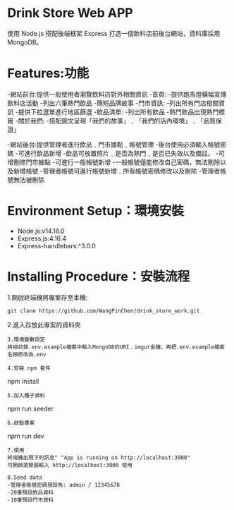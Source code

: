 # Drink Store Web APP
使用 Node.js 搭配後端框架 Express 打造一個飲料店前後台網站，資料庫採用MongoDB。
# Features:功能
-網站前台:提供一般使用者瀏覽飲料店對外相關資訊
 -首頁:
  -提供跑馬燈橫幅宣傳飲料店活動
  -列出六筆熱門飲品
  -簡短品牌故事
 -門市資訊:
  -列出所有門店相關資訊
  -提供下拉選單進行地區篩選
 -飲品清單:
  -列出所有飲品
  -熱門飲品出現熱門標籤
 -關於我們:
  -搭配圖文呈現「我們的故事」﹑「我們的店內環境」﹑「品質保證」  

-網站後台:提供管理者進行飲品﹑門市據點﹑帳號管理
 -後台使用必須輸入帳號密碼
 -可進行飲品新增
 -飲品可放置照片﹑是否為熱門﹑是否已失效以及備註。
 -可增刪修門市據點
 -可進行一般帳號新增
 -一般帳號僅能修改自己密碼，無法刪除以及新增帳號
 -管理者帳號可進行帳號新增﹑所有帳號密碼修改以及刪除
 -管理者帳號無法被刪除

  # Environment Setup：環境安裝
- Node.js:v14.16.0
- Express.js:4.16.4
- Express-handlebars:^3.0.0

# Installing Procedure：安裝流程
1.開啟終端機將專案存至本機:
```
git clone https://github.com/WangPinChen/drink_store_work.git
```
2.進入存放此專案的資料夾
```
3.環境變數設定
將根目錄.env.example檔案中輸入MongoDB的URI﹑imgur金鑰，再把.env.example檔案名稱修改為.env

4.安裝 npm 套件
```
npm install
```
5.加入種子資料
```
npm run seeder
```
6.啟動專案
```
npm run dev
```
7.使用
終端機出現下列訊息" "App is running on http://localhost:3000"
可開啟瀏覽器輸入 http://localhost:3000 使用

8.Seed data
-管理者帳號密碼預設為: admin / 12345678
-20筆預設飲品資料
-10筆預設門市資料
